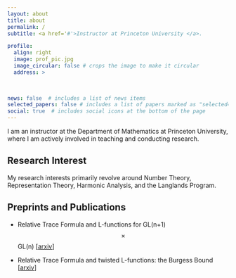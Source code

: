 ```yaml
---
layout: about
title: about
permalink: /
subtitle: <a href='#'>Instructor at Princeton University </a>. 

profile:
  align: right
  image: prof_pic.jpg
  image_circular: false # crops the image to make it circular
  address: >
    
    

news: false  # includes a list of news items
selected_papers: false # includes a list of papers marked as "selected={true}"
social: true  # includes social icons at the bottom of the page
---
```


I am an instructor at the Department of Mathematics at Princeton University, where I am actively involved in teaching and conducting research. 

## Research Interest
My research interests primarily revolve around Number Theory, Representation Theory, Harmonic Analysis, and the Langlands Program. 

## Preprints and Publications
* Relative Trace Formula and L-functions for GL(n+1)$$\times$$ GL(n) \[[arxiv](https://arxiv.org/pdf/2303.02225.pdf)\]


* Relative Trace Formula and twisted L-functions: the Burgess Bound \[[arxiv](https://arxiv.org/pdf/2305.10719.pdf)\]


